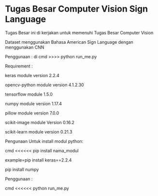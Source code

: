 # Tugas Besar Computer Vision Sign Language

Tugas Besar ini di kerjakan untuk memenuhi Tugas Besar Computer Vision

Dataset menggunakan Bahasa American Sign Language dengan menggunakan CNN

Penggunaan : di cmd >>>> python run_me.py

Requirement :

keras module version 2.2.4

opencv-python module version 4.1.2.30

tensorflow module 1.5.0

numpy module version 1.17.4

pillow module version 7.0.0

scikit-image module Version 0.16.2

scikit-learn module version 0.21.3

Pengunaan Untuk install modul python:

cmd <<<<<< pip install nama_modul  

example=pip install keras==2.2.4

pip install numpy

Penggunaan : 

cmd <<<<<< python run_me.py
